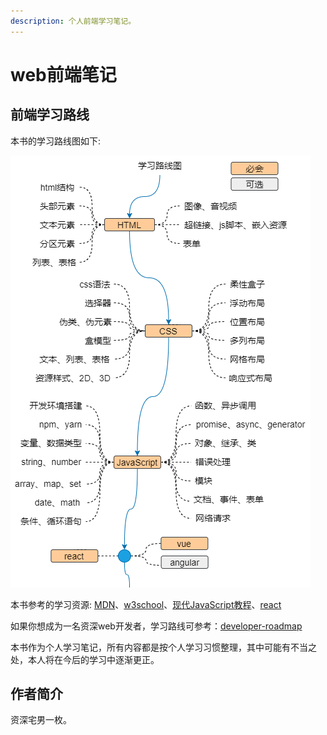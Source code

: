 ```yaml
---
description: 个人前端学习笔记。
---
```


# web前端笔记

## 前端学习路线

本书的学习路线图如下:

![Fig0 Roadmap](assets/web-roadmap.png)

本书参考的学习资源: [MDN](https://developer.mozilla.org/)、[w3school](https://www.w3school.com.cn/index.html)、[现代JavaScript教程](https://zh.javascript.info/)、[react](https://reactjs.org/)

如果你想成为一名资深web开发者，学习路线可参考：[developer-roadmap](https://github.com/kamranahmedse/developer-roadmap.git)

本书作为个人学习笔记，所有内容都是按个人学习习惯整理，其中可能有不当之处，本人将在今后的学习中逐渐更正。

## 作者简介

资深宅男一枚。
